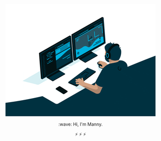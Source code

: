 
<div id="header" align="center"> 
  <img src="giphy.gif"  />
  <p>:wave: Hi, I'm Manny.</p>
 
 ⚡
 ⚡ 
 ⚡
</div>


<!-- ![Alt Text](../giphy.gif) -->


<!--
**mlluciano/mlluciano** is a ✨ _special_ ✨ repository because its `README.md` (this file) appears on your GitHub profile.

Here are some ideas to get you started:

- 🔭 I’m currently working on ...
- 🌱 I’m currently learning ...
- 👯 I’m looking to collaborate on ...
- 🤔 I’m looking for help with ...
- 💬 Ask me about ...
- 📫 How to reach me: ...
- 😄 Pronouns: ...
- ⚡ Fun fact: ...
-->
